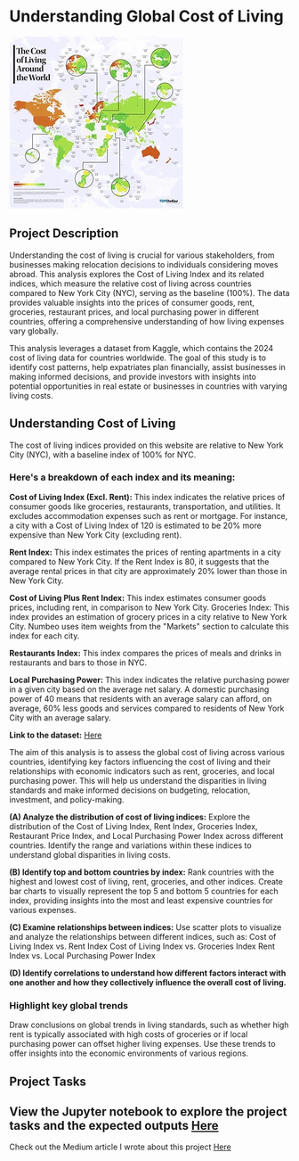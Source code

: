 # Understanding Global Cost of Living

![](cost_of_living.jpeg)

## Project Description

Understanding the cost of living is crucial for various stakeholders, from businesses making relocation decisions to individuals considering moves abroad. This analysis explores the Cost of Living Index and its related indices, which measure the relative cost of living across countries compared to New York City (NYC), serving as the baseline (100%). The data provides valuable insights into the prices of consumer goods, rent, groceries, restaurant prices, and local purchasing power in different countries, offering a comprehensive understanding of how living expenses vary globally.

This analysis leverages a dataset from Kaggle, which contains the 2024 cost of living data for countries worldwide. The goal of this study is to identify cost patterns, help expatriates plan financially, assist businesses in making informed decisions, and provide investors with insights into potential opportunities in real estate or businesses in countries with varying living costs.

## Understanding Cost of Living
The cost of living indices provided on this website are relative to New York City (NYC), with a baseline index of 100% for NYC.

### Here's a breakdown of each index and its meaning:

**Cost of Living Index (Excl. Rent):** This index indicates the relative prices of consumer goods like groceries, restaurants, transportation, and utilities. It excludes accommodation expenses such as rent or mortgage. For instance, a city with a Cost of Living Index of 120 is estimated to be 20% more expensive than New York City (excluding rent).

**Rent Index:** This index estimates the prices of renting apartments in a city compared to New York City. If the Rent Index is 80, it suggests that the average rental prices in that city are approximately 20% lower than those in New York City.

**Cost of Living Plus Rent Index:** This index estimates consumer goods prices, including rent, in comparison to New York City. Groceries Index: This index provides an estimation of grocery prices in a city relative to New York City. Numbeo uses item weights from the "Markets" section to calculate this index for each city.

**Restaurants Index:** This index compares the prices of meals and drinks in restaurants and bars to those in NYC.

**Local Purchasing Power:** This index indicates the relative purchasing power in a given city based on the average net salary. A domestic purchasing power of 40 means that residents with an average salary can afford, on average, 60% less goods and services compared to residents of New York City with an average salary.

**Link to the dataset:** [Here](https://www.kaggle.com/datasets/myrios/cost-of-living-index-by-country-by-number-2024/data?select=Cost_of_Living_Index_by_Country_2024.csv)

The aim of this analysis is to assess the global cost of living across various countries, identifying key factors influencing the cost of living and their relationships with economic indicators such as rent, groceries, and local purchasing power. This will help us understand the disparities in living standards and make informed decisions on budgeting, relocation, investment, and policy-making.

**(A) Analyze the distribution of cost of living indices:**
Explore the distribution of the Cost of Living Index, Rent Index, Groceries Index, Restaurant Price Index, and Local Purchasing Power Index across different countries. Identify the range and variations within these indices to understand global disparities in living costs.

**(B) Identify top and bottom countries by index:**
Rank countries with the highest and lowest cost of living, rent, groceries, and other indices. Create bar charts to visually represent the top 5 and bottom 5 countries for each index, providing insights into the most and least expensive countries for various expenses.

**(C) Examine relationships between indices:**
Use scatter plots to visualize and analyze the relationships between different indices, such as: Cost of Living Index vs. Rent Index Cost of Living Index vs. Groceries Index Rent Index vs. Local Purchasing Power Index

**(D) Identify correlations to understand how different factors interact with one another and how they collectively influence the overall cost of living.**

### Highlight key global trends
Draw conclusions on global trends in living standards, such as whether high rent is typically associated with high costs of groceries or if local purchasing power can offset higher living expenses. Use these trends to offer insights into the economic environments of various regions.

## Project Tasks

View the Jupyter notebook to explore the project tasks and the expected outputs [Here](https://github.com/omoniyidamilola/Understanding-Global-Cost-ofLiving/blob/main/Understanding%20Global%20Cost%20of%20Living.ipynb)
--       

Check out the Medium article I wrote about this project [Here](https://medium.com/@innocentdamilola45/overview-dfe2195dc465)
